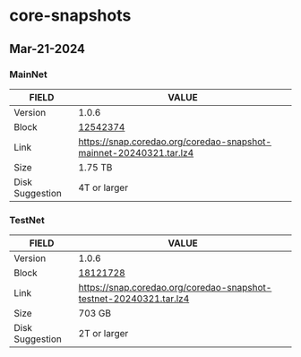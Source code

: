 # core-snapshots

## Mar-21-2024

### MainNet

| FIELD      | VALUE |
| ----------- | ----------- |
| Version      | 1.0.6       |
| Block   | [12542374](https://scan.coredao.org/block/12542374)  |
| Link | https://snap.coredao.org/coredao-snapshot-mainnet-20240321.tar.lz4 |
| Size | 1.75 TB |
| Disk Suggestion | 4T or larger |

### TestNet

| FIELD      | VALUE |
| ----------- | ----------- |
| Version      | 1.0.6       |
| Block   | [18121728](https://scan.test.btcs.network/block/18121728)  |
| Link | https://snap.coredao.org/coredao-snapshot-testnet-20240321.tar.lz4 |
| Size | 703 GB |
| Disk Suggestion | 2T or larger |
